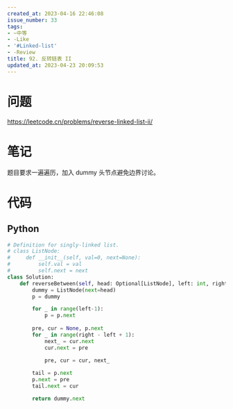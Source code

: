 ```yaml
---
created_at: 2023-04-16 22:46:08
issue_number: 33
tags:
- ~中等
- -Like
- '#Linked-list'
- -Review
title: 92. 反转链表 II
updated_at: 2023-04-23 20:09:53
---
```


# 问题

https://leetcode.cn/problems/reverse-linked-list-ii/

# 笔记

题目要求一遍遍历，加入 dummy 头节点避免边界讨论。

# 代码

## Python

```python
# Definition for singly-linked list.
# class ListNode:
#     def __init__(self, val=0, next=None):
#         self.val = val
#         self.next = next
class Solution:
    def reverseBetween(self, head: Optional[ListNode], left: int, right: int) -> Optional[ListNode]:
        dummy = ListNode(next=head)
        p = dummy

        for _ in range(left-1):
            p = p.next
        
        pre, cur = None, p.next
        for _ in range(right - left + 1):
            next_ = cur.next
            cur.next = pre

            pre, cur = cur, next_
        
        tail = p.next
        p.next = pre
        tail.next = cur

        return dummy.next
```
